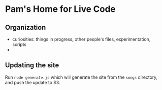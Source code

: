 # Pam's Home for Live Code

## Organization

- curiosities: things in progress, other people's files, experimentation, scripts
-

##  Updating the site

Run `node generate.js` which will generate the site from the `songs` directory, and push the update to S3.
